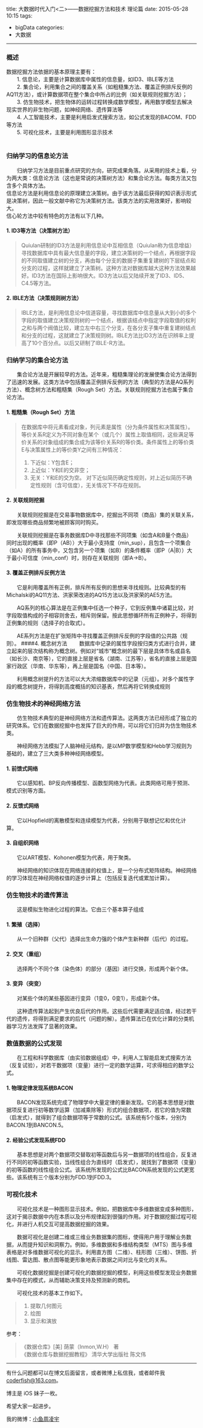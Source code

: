 title: 大数据时代入门<二>——数据挖掘方法和技术 理论篇
date: 2015-05-28 10:15
tags:
  - bigData
categories:
  - 大数据
---


### 概述
数据挖掘方法依据的基本原理主要有：<br/>
&emsp;&emsp;1. 信息论，主要是计算数据库中属性的信息量，如ID3、IBLE等方法<br/>
&emsp;&emsp;2. 集合论，利用集合之间的覆盖关系（如粗糙集方法、覆盖正例排斥反例的AQ11方法），或计算数据项在整个集合中所占的比例（如关联规则挖掘方法）；<br/>
&emsp;&emsp;3. 仿生物技术，把生物体的运转过程转换成数学模型，再用数学模型去解决现实世界的非生物问题，如神经网络、遗传算法等<br/>
&emsp;&emsp;4. 人工智能技术，主要是利用启发式搜索方法，如公式发现的BACOM、FDD等方法<br/>
&emsp;&emsp;5. 可视化技术，主要是利用图形显示技术<br/>
<br/>
### 归纳学习的信息论方法
&emsp;&emsp;归纳学习方法是目前重点研究的方向，研究成果角落。从采用的技术上看，分为两大类：信息论方法（这也是常说的决策树方法）和集合论方法。每类方法又包含多个具体方法。<br/>
信息论方法是利用信息论的原理建立决策树。由于该方法最后获得的知识表示形式是决策树，因此一般文献中称它为决策树方法。该类方法的实用效果好，影响较大。<br/>
信心轮方法中较有特色的方法有以下几种。<br/>

<!--more-->

#### 1. ID3等方法（决策树方法）
> Quiulan研制的ID3方法是利用信息论中互相信息（Quiulan称为信息增益）寻找数据库中具有最大信息量的字段，建立决策树的一个结点，再根据字段的不同取值建立树的分支，再由每个分支的数据子集重复建树的下层结点和分支的过程，这样就建立了决策树。这种方法对数据库越大这种方法效果越好。ID3方法在国际上影响很大。ID3方法以后又陆续开发了ID3、ID5、C4.5等方法。
#### 2. IBLE方法（决策规则树方法）
> IBLE方法，是利用信息论中信道容量，寻找数据库中信息量从大到小的多个字段的取值建立决策规则树的一个结点，根据该结点中指定字段取值的权利之和与两个阀值比较，建立左中右三个分支，在各分支子集中重复建树结点和分支的过程，这就建立了决策规则树。IBLE方法比ID3方法在识辨率上提高了10个百分点。以后又研制了IBLE-R方法。
### 归纳学习的集合论方法
&emsp;&emsp;集合论方法是开展较早的方法。近年来，粗糙集理论的发展使集合论方法得到了迅速的发展。这类方法中包括覆盖正例排斥反例的方法（典型的方法是AQ系列方法）、概念树方法和粗糙集（Rough Set）方法。关联规则挖掘方法也属于集合论方法。
#### 1. 粗糙集（Rough Set）方法
> 在数据库中将元素看成对象，列元素是属性（分为条件属性和决策属性）。等价关系R定义为不同对象在某个（或几个）属性上取值相同，这些满足等价关系的对象组成的集合成为该等价关系R的等价类。条件属性上的等价类E与决策属性上的等价类Y之间有三种情况：
> 1. 下近似：Y包含E；
> 2. 上近似：Y和E的交非空；
> 3. 无关：Y和E的交为空。
> 对下近似简历确定性规则，对上近似简历不确定性规则（含可信度），无关情况下不存在规则。
#### 2. 关联规则挖掘
&emsp;&emsp;关联规则挖掘是在交易事物数据库中，挖掘出不同项（商品）集的关联关系，即发现哪些商品频繁地被顾客同时购买。

&emsp;&emsp;关联规则挖掘是在事务数据库D中寻找那些不同项集（如含A和B量个商品）同时出现的概率（即P（AB））大于最小支持度（min_sup），且包含一个项集合（如A）的所有事务中，又包含另一个项集（如B）的条件概率（即P（A|B））大于最小可信度（min_conf）时，则存在关联规则（即A→B）。
#### 3. 覆盖正例排斥反例方法
&emsp;&emsp;它是利用覆盖所有正例，排斥所有反例的思想来寻找规则。比较典型的有Michalski的AQ11方法、洪家荣改进的AQ15方法以及洪家荣的AE5方法。

&emsp;&emsp;AQ系列的核心算法是在正例集中任选一个种子，它到反例集中诸葛比较，对字段取值构成的子相容则舍去，相斥则保留。按此思想循环所有正例种子，将得到正例集的规则（选择子的合取式）。

&emsp;&emsp;AE系列方法是在扩张矩阵中寻找覆盖正例排斥反例的字段值的公共路（规则）。
####4. 概念树方法
&emsp;&emsp;数据库中记录的属性字段按归类方式进行合并，建立起来的层次结构称为概念树。例如对“城市”概念树的最下层是具体市名或县名（如长沙、南京等），它的直接上层是省名（湖南、江苏等），省名的直接上层是国家行政区（华南、华东等），再上层是国名（中国、日本等）。

&emsp;&emsp;利用概念树提升的方法可以大大浓缩数据库中的记录（元组）。对多个属性字段的概念树提升，将得到高度概括的知识基表，然后再将它转换成规则
### 仿生物技术的神经网络方法
&emsp;&emsp;仿生物技术典型的是神经网络方法和遗传算法。这两类方法已经形成了独立的研究体系。它们在数据挖掘中也发挥了巨大的作用，可以将它们归并为仿生物技术类。

&emsp;&emsp;神经网络方法模拟了人脑神经元结构，是以MP数学模型和Hebb学习规则为基础的，建立了三大类多种神经网络模型。
#### 1. 前馈式网络
&emsp;&emsp;它以感知机、BP反向传播模型、函数型网络为代表。此类网络可用于预测、模式识别等方面。
#### 2. 反馈式网络
&emsp;&emsp;它以Hopfield的离散模型和连续模型为代表，分别用于联想记忆和优化计算。
#### 3. 自组织网络
&emsp;&emsp;它以ART模型、Kohonen模型为代表，用于聚类。

&emsp;&emsp;神经网络的知识体现在网络连接的权值上，是一个分布式矩阵结构。神经网络的学习体现在神经网络权值的逐步计算上（包括反复迭代或累加计算）。
### 仿生物技术的遗传算法
&emsp;&emsp;这是模拟生物进化过程的算法。它由三个基本算子组成
#### 1. 繁殖（选择）
&emsp;&emsp;从一个旧种群（父代）选择出生命力强的个体产生新种群（后代）的过程。
#### 2. 交叉（重组）
&emsp;&emsp;选择两个不同个体（染色体）的部分（基因）进行交换，形成两个新个体。
#### 3. 变异（突变）
&emsp;&emsp;对某些个体的某些基因进行变异（1变0，0变1），形成新个体。

&emsp;&emsp;这种遗传算法起到产生优良后代的作用。这些后代需要满足适应值，经过若干代的遗传，将得到满足要求的后代（问题的解）。遗传算法已在优化计算的分类机器学习方法发挥了显著的效果。
### 数值数据的公式发现
&emsp;&emsp;在工程和科学数据库（由实验数据组成）中，利用人工智能启发式搜索方法（反复试验），对若干数据项（变量）进行一定的数学运算，可求得相应的数学公式。
#### 1. 物理定律发现系统BACON
&emsp;&emsp;BACON发现系统完成了物理学中大量定律的重新发现。它的基本思想是对数据项反复进行初等数学运算（加减乘除等）形式的组合数据项，若它的值为常数（启发式），就得到了组合数据项等于常数的公式。该系统有5个版本，分别为BACON.1到BANCON.5。
#### 2. 经验公式发现系统FDD
&emsp;&emsp;基本思想是对两个数据项交替取初等函数后与另一数据项的线性组合，反复进行不同的初等函数实验，当线性组合为直线时（启发式），就找到了数据项（变量）的初等函数的线性组合公式。该系统所发现的公式比BACON系统发现的公式更宽些。该系统有三个版本分别为FDD.1到FDD.3。
### 可视化技术
&emsp;&emsp;可视化技术是一种图形显示技术。例如，把数据库中多维数据变成多种图形，这对于揭示数据中内在本质以及分布规律起到很强的作用。对于数据挖掘过程可视化，并进行人机交互可提高数据挖掘的效果。

&emsp;&emsp;数据可视化是创建二维或三维业务数据集的图标，使得用户用于理解业务数据，从而提升知识和洞察力。例如，多维数据和多维结构类型（MTS）图与多维表格是对多维数据可视化的显示。利用直方图（二维）、柱形图（三维）、饼图、折线图、雷达图、散点图等能更形象地表示数据之间对比与变化的关系。

&emsp;&emsp;可视化数据挖掘是创建可视化的数据挖掘的模型，利用这些模型发现业务数据集中存在的模式，从而辅助决策支持及预测新的商机。

&emsp;&emsp;可视化技术的基本工作如下。
> 1. 提取几何图元
> 2. 绘图
> 3. 显示和演放
 
参考：

> 《数据仓库》[美] 荫蒙（Inmon,W.H） 著<br/>
> 《数据仓库与数据挖掘教程》 清华大学出版社 陈文伟

----

有什么问题都可以在博文后面留言，或者微博上私信我，或者邮件我 <coderfish@163.com>。

博主是 iOS 妹子一枚。

希望大家一起进步。

我的微博：[小鱼周凌宇](http://weibo.com/coderfish/)

